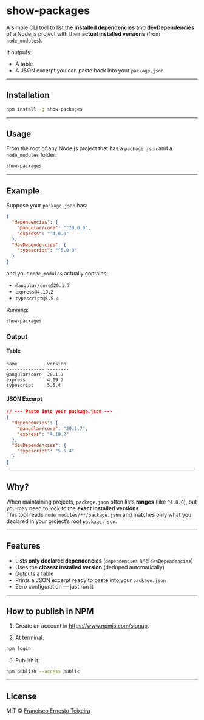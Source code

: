 # show-packages

A simple CLI tool to list the **installed dependencies** and **devDependencies** of a Node.js project with their **actual installed versions** (from `node_modules`).  

It outputs:
- A table
- A JSON excerpt you can paste back into your `package.json`

---

## Installation

```bash
npm install -g show-packages
```

---

## Usage

From the root of any Node.js project that has a `package.json` and a `node_modules` folder:

```bash
show-packages
```

---

## Example

Suppose your `package.json` has:

```json
{
  "dependencies": {
    "@angular/core": "^20.0.0",
    "express": "^4.0.0"
  },
  "devDependencies": {
    "typescript": "^5.0.0"
  }
}
```

and your `node_modules` actually contains:

- `@angular/core@20.1.7`
- `express@4.19.2`
- `typescript@5.5.4`

Running:

```bash
show-packages
```

### Output

#### Table

```
name           version
-------------- --------
@angular/core  20.1.7
express        4.19.2
typescript     5.5.4
```

#### JSON Excerpt

```json
// --- Paste into your package.json ---
{
  "dependencies": {
    "@angular/core": "20.1.7",
    "express": "4.19.2"
  },
  "devDependencies": {
    "typescript": "5.5.4"
  }
}
```

---

## Why?

When maintaining projects, `package.json` often lists **ranges** (like `^4.0.0`), but you may need to lock to the **exact installed versions**.  
This tool reads `node_modules/**/package.json` and matches only what you declared in your project’s root `package.json`.

---

## Features

- Lists **only declared dependencies** (`dependencies` and `devDependencies`)
- Uses the **closest installed version** (deduped automatically)
- Outputs a table
- Prints a JSON excerpt ready to paste into your `package.json`
- Zero configuration — just run it

---


## How to publish in NPM

1. Create an account in https://www.npmjs.com/signup.

2. At terminal:

```bash
npm login
```

3. Publish it:

```bash
npm publish --access public
```

---

## License

MIT © [Francisco Ernesto Teixeira](https://github.com/franciscoernestoteixeira)

